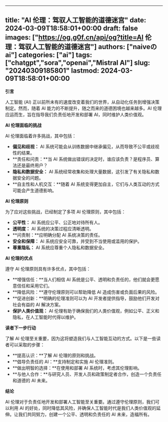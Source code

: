 
---
title: "AI 伦理：驾驭人工智能的道德迷宫"
date: 2024-03-09T18:58:01+00:00
draft: false
images: ["https://og.g0f.cn/api/og?title=AI 伦理：驾驭人工智能的道德迷宫"]
authors: ["naiveのai"]
categories: ["ai"]
tags: ["chatgpt","sora","openai","Mistral AI"]
slug: "20240309185801"
lastmod: 2024-03-09T18:58:01+00:00
---
**引言**

人工智能 (AI) 正以前所未有的速度改变着我们的世界，从自动化任务到增强决策制定。然而，随着 AI 能力的不断提升，随之而来的道德困境也越来越多。AI 伦理应运而生，旨在指导我们负责任地开发和部署 AI，同时维护人类价值观。

**AI 伦理面临的挑战**

AI 伦理面临着许多挑战，其中包括：

* **偏见和歧视：** AI 系统可能会从训练数据中继承偏见，从而导致不公平或歧视性的结果。
* **责任和问责：**当 AI 系统做出错误的决定时，谁应该负责？是程序员、算法还是最终用户？
* **隐私和数据安全：** AI 系统经常收集和处理大量数据，这引发了有关隐私和数据安全的问题。
* **自主性和人机交互：**随着 AI 系统变得更加自主，它们与人类互动的方式可能会产生道德影响。

**AI 伦理原则**

为了应对这些挑战，已经制定了多项 AI 伦理原则，其中包括：

* **公平性：** AI 系统应公平、公正地对待所有人。
* **透明度：** AI 系统的决策过程应清晰透明。
* **问责制：**应明确分配 AI 系统决策的责任。
* **安全和保障：** AI 系统应安全可靠，并受到不当使用或滥用的保护。
* **尊重隐私：** AI 系统应尊重个人隐私和数据安全。

**AI 伦理的优点**

遵守 AI 伦理原则具有许多优点，其中包括：

* **增强信任：**当人们相信 AI 系统是公平、透明和负责任的，他们就会更愿意信任和采用它们。
* **降低风险：**遵守伦理原则可以帮助降低 AI 造成伤害或负面后果的风险。
* **促进创新：**明确的伦理准则可以为 AI 开发者提供指导，鼓励他们开发对社会有益的 AI 解决方案。
* **保护人类价值观：** AI 伦理有助于确保我们的人类价值观，例如公平、正义和隐私，在人工智能时代得以维护。

**读者下一步行动**

了解 AI 伦理至关重要，因为这将塑造我们与人工智能互动的方式。以下是一些读者可以采取的步骤：

* **提高认识：**了解 AI 伦理的原则和挑战。
* **倡导负责任的 AI：**支持制定和实施 AI 伦理准则。
* **做出明智的选择：**在使用和部署 AI 系统时，考虑其伦理影响。
* **与他人合作：**与研究人员、开发人员和政策制定者合作，创造一个负责任和道德的 AI 未来。

**结论**

AI 伦理对于负责任地开发和部署人工智能至关重要。通过遵守伦理原则，我们可以利用 AI 的好处，同时降低其风险，并确保人工智能时代是我们人类价值观的延伸。让我们共同努力，创建一个公平、透明和负责任的 AI 未来，造福所有。